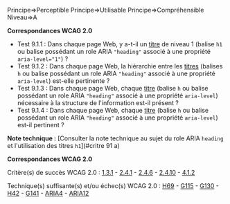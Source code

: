 Principe=>Perceptible
Principe=>Utilisable
Principe=>Compréhensible
Niveau=>A



**Correspondances WCAG 2.0**

*   Test 9.1.1 : Dans chaque page Web, y a-t-il un [titre](#titre) de niveau 1 (balise `h1` ou balise possédant un role ARIA `"heading"` associé à une propriété `aria-level="1"`) ?
*   Test 9.1.2 : Dans chaque page Web, la hiérarchie entre les [titres](#titre) (balises `h` ou balise possédant un role ARIA `"heading"` associé à une propriété `aria-level`) est-elle pertinente ?
*   Test 9.1.3 : Dans chaque page Web, chaque [titre](#titre) (balise `h` ou balise possédant un role ARIA `"heading"` associé à une propriété `aria-level`) nécessaire à la structure de l'information est-il présent ?
*   Test 9.1.4 : Dans chaque page Web, chaque [titre](#titre) (balise `h` ou balise possédant un role ARIA `"heading"` associé à une propriété `aria-level`) est-il pertinent ?

**Note technique :** [Consulter la note technique au sujet du role ARIA `heading` et l'utilisation des titres `h1`](#critre 91 a)

**Correspondances WCAG 2.0**

Critère(s) de succès WCAG 2.0 : [1.3.1](http://www.w3.org/Translations/WCAG20-fr/#content-structure-separation-programmatic) - [2.4.1](http://www.w3.org/Translations/WCAG20-fr/#navigation-mechanisms-skip) - [2.4.6](http://www.w3.org/Translations/WCAG20-fr/#navigation-mechanisms-descriptive) - [2.4.10](http://www.w3.org/Translations/WCAG20-fr/#navigation-mechanisms-headings) - [4.1.2](http://www.w3.org/Translations/WCAG20-fr/#ensure-compat-rsv)

Technique(s) suffisante(s) et/ou échec(s) WCAG 2.0 : [H69](http://www.w3.org/TR/WCAG-TECHS/H69.html) - [G115](http://www.w3.org/TR/WCAG-TECHS/G115.html) - [G130](http://www.w3.org/TR/WCAG-TECHS/G130.html) - [H42](http://www.w3.org/TR/WCAG-TECHS/H42.html) - [G141](http://www.w3.org/TR/WCAG-TECHS/G141.html) - [ARIA4](http://www.w3.org/TR/WCAG-TECHS/ARIA4.html) - [ARIA12](http://www.w3.org/TR/WCAG-TECHS/ARIA12.html)
